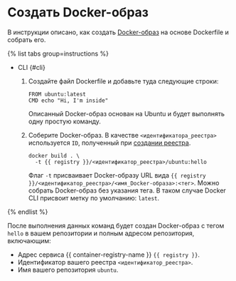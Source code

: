 # Создать Docker-образ

В инструкции описано, как создать [Docker-образ](../../concepts/docker-image.md) на основе Dockerfile и собрать его.

{% list tabs group=instructions %}

- CLI {#cli}

  1. Создайте файл Dockerfile и добавьте туда следующие строки:

     ```
     FROM ubuntu:latest
     CMD echo "Hi, I'm inside"
     ```

     Описанный Docker-образ основан на Ubuntu и будет выполнять одну простую команду.

  1. Соберите Docker-образ. В качестве `<идентификатора_реестра>` используется `ID`, полученный при [создании реестра](../registry/registry-create.md).

     ```
     docker build . \
       -t {{ registry }}/<идентификатор_реестра>/ubuntu:hello
     ```

     Флаг `-t` присваивает Docker-образу URL вида `{{ registry }}/<идентификатор_реестра>/<имя_Docker-образа>:<тег>`. Можно собрать Docker-образ без указания тега. В таком случае Docker CLI присвоит метку по умолчанию: `latest`.

{% endlist %}

После выполнения данных команд будет создан Docker-образ с тегом `hello` в вашем репозитории и полным адресом репозитория, включающим:
* Адрес сервиса {{ container-registry-name }} `{{ registry }}`.
* Идентификатор вашего реестра `<идентификатор_реестра>`.
* Имя вашего репозитория `ubuntu`.